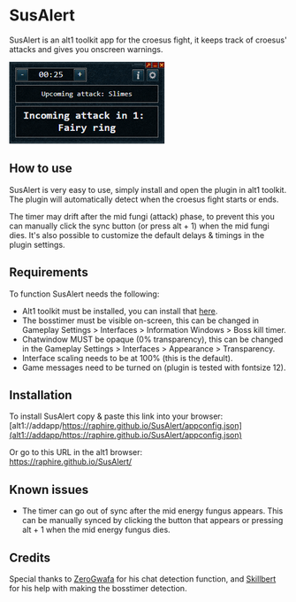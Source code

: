 # SusAlert
SusAlert is an alt1 toolkit app for the croesus fight, it keeps track of croesus' attacks and gives you onscreen warnings.

![SusAlert-MainWindow](/assets/mainscreen.png)

## How to use
SusAlert is very easy to use, simply install and open the plugin in alt1 toolkit. The plugin will automatically detect when the croesus fight starts or ends.

The timer may drift after the mid fungi (attack) phase, to prevent this you can manually click the sync button (or press alt + 1) when the mid fungi dies. It's also possible to customize the default delays & timings in the plugin settings.

## Requirements
To function SusAlert needs the following:
- Alt1 toolkit must be installed, you can install that [here](https://runeapps.org/alt1).
- The bosstimer must be visible on-screen, this can be changed in Gameplay Settings > Interfaces > Information Windows > Boss kill timer.
- Chatwindow MUST be opaque (0% transparency), this can be changed in the Gameplay Settings > 
Interfaces > Appearance > Transparency.
- Interface scaling needs to be at 100% (this is the default).
- Game messages need to be turned on (plugin is tested with fontsize 12).

## Installation
To install SusAlert copy & paste this link into your browser:<br/>
[alt1://addapp/https://raphire.github.io/SusAlert/appconfig.json](alt1://addapp/https://raphire.github.io/SusAlert/appconfig.json)

Or go to this URL in the alt1 browser:<br/>
https://raphire.github.io/SusAlert/

## Known issues
- The timer can go out of sync after the mid energy fungus appears. This can be manually synced by clicking the button that appears or pressing alt + 1 when the mid energy fungus dies.

## Credits
Special thanks to [ZeroGwafa](https://github.com/ZeroGwafa) for his chat detection function, and [Skillbert](https://github.com/skillbert) for his help with making the bosstimer detection.

